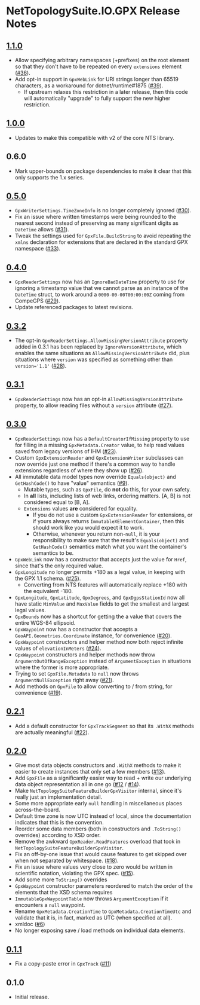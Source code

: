 # NetTopologySuite.IO.GPX Release Notes

## [1.1.0](https://github.com/NetTopologySuite/NetTopologySuite.IO.GPX/milestone/11)
- Allow specifying arbitrary namespaces (+prefixes) on the root element so that they don't have to be repeated on every `extensions` element ([#36](https://github.com/NetTopologySuite/NetTopologySuite.IO.GPX/issues/36)).
- Add opt-in support in `GpxWebLink` for URI strings longer than 65519 characters, as a workaround for dotnet/runtime#1875 ([#39](https://github.com/NetTopologySuite/NetTopologySuite.IO.GPX/issues/39)).
    - If upstream relaxes this restriction in a later release, then this code will automatically "upgrade" to fully support the new higher restriction.

## [1.0.0](https://github.com/NetTopologySuite/NetTopologySuite.IO.GPX/milestone/6)
- Updates to make this compatible with v2 of the core NTS library.

## 0.6.0
- Mark upper-bounds on package dependencies to make it clear that this only supports the 1.x series.

## [0.5.0](https://github.com/NetTopologySuite/NetTopologySuite.IO.GPX/milestone/10)
- `GpxWriterSettings.TimeZoneInfo` is no longer completely ignored ([#30](https://github.com/NetTopologySuite/NetTopologySuite.IO.GPX/issues/30)).
- Fix an issue where written timestamps were being rounded to the nearest second instead of preserving as many significant digits as `DateTime` allows ([#31](https://github.com/NetTopologySuite/NetTopologySuite.IO.GPX/issues/31)).
- Tweak the settings used for `GpxFile.BuildString` to avoid repeating the `xmlns` declaration for extensions that are declared in the standard GPX namespace ([#33](https://github.com/NetTopologySuite/NetTopologySuite.IO.GPX/issues/33)).

## [0.4.0](https://github.com/NetTopologySuite/NetTopologySuite.IO.GPX/milestone/7)
- `GpxReaderSettings` now has an `IgnoreBadDateTime` property to use for ignoring a timestamp value that we cannot parse as an instance of the `DateTime` struct, to work around a `0000-00-00T00:00:00Z` coming from CompeGPS ([#29](https://github.com/NetTopologySuite/NetTopologySuite.IO.GPX/issues/29)).
- Update referenced packages to latest revisions.

## [0.3.2](https://github.com/NetTopologySuite/NetTopologySuite.IO.GPX/milestone/9)
- The opt-in `GpxReaderSettings.AllowMissingVersionAttribute` property added in 0.3.1 has been replaced by `IgnoreVersionAttribute`, which enables the same situations as `AllowMissingVersionAttribute` did, plus situations where `version` was specified as something other than `version='1.1'` ([#28](https://github.com/NetTopologySuite/NetTopologySuite.IO.GPX/issues/28)).

## [0.3.1](https://github.com/NetTopologySuite/NetTopologySuite.IO.GPX/milestone/8)
- `GpxReaderSettings` now has an opt-in `AllowMissingVersionAttribute` property, to allow reading files without a `version` attribute ([#27](https://github.com/NetTopologySuite/NetTopologySuite.IO.GPX/issues/27)).

## [0.3.0](https://github.com/NetTopologySuite/NetTopologySuite.IO.GPX/milestone/4)
- `GpxReaderSettings` now has a `DefaultCreatorIfMissing` property to use for filling in a missing `GpxMetadata.Creator` value, to help read values saved from legacy versions of IHM ([#23](https://github.com/NetTopologySuite/NetTopologySuite.IO.GPX/issues/23)).
- Custom `GpxExtensionReader` and `GpxExtensionWriter` subclasses can now override just one method if there's a common way to handle extensions regardless of where they show up ([#26](https://github.com/NetTopologySuite/NetTopologySuite.IO.GPX/issues/26)).
- All immutable data model types now override `Equals(object)` and `GetHashCode()` to have "value" semantics ([#9](https://github.com/NetTopologySuite/NetTopologySuite.IO.GPX/issues/9)).
    - Mutable types, such as `GpxFile`, do **not** do this, for your own safety.
    - In **all** lists, including lists of web links, ordering matters.  [A, B] is not considered equal to [B, A].
    - `Extensions` values **are** considered for equality.
        - If you do not use a custom `GpxExtensionReader` for extensions, or if yours always returns `ImmutableXElementContainer`, then this should work like you would expect it to work.
        - Otherwise, whenever you return non-`null`, it is your responsibility to make sure that the result's `Equals(object)` and `GetHashCode()` semantics match what you want the container's semantics to be.
- `GpxWebLink` now has a constructor that accepts just the value for `Href`, since that's the only required value.
- `GpxLongitude` no longer permits +180 as a legal value, in keeping with the GPX 1.1 schema. ([#25](https://github.com/NetTopologySuite/NetTopologySuite.IO.GPX/issues/25)).
    - Converting from NTS features will automatically replace +180 with the equivalent -180.
- `GpxLongitude`, `GpxLatitude`, `GpxDegrees`, and `GpxDgpsStationId` now all have static `MinValue` and `MaxValue` fields to get the smallest and largest legal values.
- `GpxBounds` now has a shortcut for getting the a value that covers the entire WGS-84 ellipsoid.
- `GpxWaypoint` now has a constructor that accepts a `GeoAPI.Geometries.Coordinate` instance, for convenience ([#20](https://github.com/NetTopologySuite/NetTopologySuite.IO.GPX/issues/20)).
- `GpxWaypoint` constructors and helper method now both reject infinite values of `elevationInMeters` ([#24](https://github.com/NetTopologySuite/NetTopologySuite.IO.GPX/issues/24)).
- `GpxWaypoint` constructors and helper methods now throw `ArgumentOutOfRangeException` instead of `ArgumentException` in situations where the former is more appropriate.
- Trying to set `GpxFile.Metadata` to `null` now throws `ArgumentNullException` right away ([#21](https://github.com/NetTopologySuite/NetTopologySuite.IO.GPX/issues/21)).
- Add methods on `GpxFile` to allow converting to / from string, for convenience ([#19](https://github.com/NetTopologySuite/NetTopologySuite.IO.GPX/issues/19)).

## [0.2.1](https://github.com/NetTopologySuite/NetTopologySuite.IO.GPX/milestone/5)
- Add a default constructor for `GpxTrackSegment` so that its `.WithX` methods are actually meaningful ([#22](https://github.com/NetTopologySuite/NetTopologySuite.IO.GPX/issues/22)).

## [0.2.0](https://github.com/NetTopologySuite/NetTopologySuite.IO.GPX/milestone/2)
- Give most data objects constructors and `.WithX` methods to make it easier to create instances that only set a few members ([#13](https://github.com/NetTopologySuite/NetTopologySuite.IO.GPX/issues/13)).
- Add `GpxFile` as a significantly easier way to read + write our underlying data object representation all in one go ([#12](https://github.com/NetTopologySuite/NetTopologySuite.IO.GPX/issues/12) / [#14](https://github.com/NetTopologySuite/NetTopologySuite.IO.GPX/issues/14)).
- Make `NetTopologySuiteFeatureBuilderGpxVisitor` internal, since it's really just an implementation detail.
- Some more appropriate early `null` handling in miscellaneous places across-the-board.
- Default time zone is now UTC instead of local, since the documentation indicates that this is the convention.
- Reorder some data members (both in constructors and `.ToString()` overrides) according to XSD order.
- Remove the awkward `GpxReader.ReadFeatures` overload that took in `NetTopologySuiteFeatureBuilderGpxVisitor`.
- Fix an off-by-one issue that would cause features to get skipped over when not separated by whitespace. ([#18](https://github.com/NetTopologySuite/NetTopologySuite.IO.GPX/issues/18)).
- Fix an issue where values very close to zero would be written in scientific notation, violating the GPX spec. ([#15](https://github.com/NetTopologySuite/NetTopologySuite.IO.GPX/issues/15)).
- Add some more `ToString()` overrides
- `GpxWaypoint` constructor parameters reordered to match the order of the elements that the XSD schema requires
- `ImmutableGpxWaypointTable` now throws `ArgumentException` if it encounters a `null` waypoint.
- Rename `GpxMetadata.CreationTime` to `GpxMetadata.CreationTimeUtc` and validate that it is, in fact, marked as UTC (when specified at all).
- xmldoc ([#6](https://github.com/NetTopologySuite/NetTopologySuite.IO.GPX/issues/6))
- No longer exposing save / load methods on individual data elements.

## [0.1.1](https://github.com/NetTopologySuite/NetTopologySuite.IO.GPX/milestone/3)
- Fix a copy-paste error in `GpxTrack` ([#11](https://github.com/NetTopologySuite/NetTopologySuite.IO.GPX/issues/11))

## 0.1.0
- Initial release.
